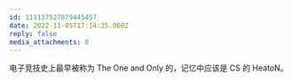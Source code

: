 ```yaml
---
id: 111137527879445457
date: 2022-11-05T17:14:35.000Z
reply: false
media_attachments: 0
---
```


电子竞技史上最早被称为 The One and Only 的，记忆中应该是 CS 的 HeatoN。

